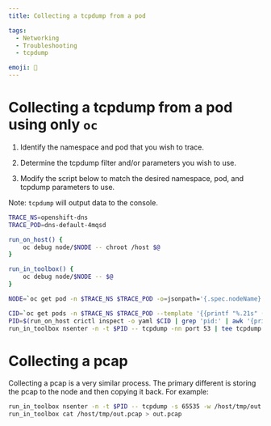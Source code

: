 ```yaml
---
title: Collecting a tcpdump from a pod

tags:
  - Networking
  - Troubleshooting
  - tcpdump

emoji: 🔌
---
```


# Collecting a tcpdump from a pod using only `oc`

1. Identify the namespace and pod that you wish to trace.

2. Determine the tcpdump filter and/or parameters you wish to use.

3. Modify the script below to match the desired namespace, pod, and tcpdump parameters to use.

Note: `tcpdump` will output data to the console.

```sh
TRACE_NS=openshift-dns
TRACE_POD=dns-default-4mqsd

run_on_host() {
    oc debug node/$NODE -- chroot /host $@
}

run_in_toolbox() {
    oc debug node/$NODE -- $@
}

NODE=`oc get pod -n $TRACE_NS $TRACE_POD -o=jsonpath='{.spec.nodeName}'`

CID=`oc get pods -n $TRACE_NS $TRACE_POD --template '{{printf "%.21s" (index .status.containerStatuses 0).containerID}}{{"\n"}}' | sed -e 's|cri-o://||'`
PID=$(run_on_host crictl inspect -o yaml $CID | grep 'pid:' | awk '{print $2}')
run_in_toolbox nsenter -n -t $PID -- tcpdump -nn port 53 | tee tcpdump.log
```

# Collecting a pcap

Collecting a pcap is a very similar process. The primary different is storing the pcap to the node and then copying it back. For example:

```sh
run_in_toolbox nsenter -n -t $PID -- tcpdump -s 65535 -w /host/tmp/out.pcap
run_in_toolbox cat /host/tmp/out.pcap > out.pcap
```
